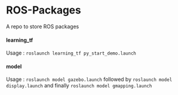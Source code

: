 # ROS-Packages
A repo to store ROS packages

#### learning_tf
Usage : ``roslaunch learning_tf py_start_demo.launch`` 

#### model
Usage : ``roslaunch model gazebo.launch`` followed by ``roslaunch model display.launch`` and finally ``roslaunch model gmapping.launch``

